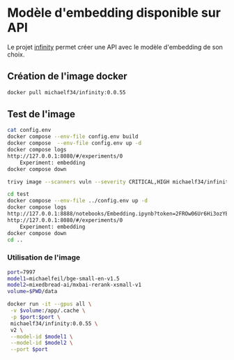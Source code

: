 # Modèle d'embedding disponible sur API

Le projet [infinity](https://github.com/michaelfeil/infinity) permet créer une API avec le modèle d'embedding de son choix.

## Création de l'image docker

```bash
docker pull michaelf34/infinity:0.0.55
```

## Test de l'image

```bash
cat config.env
docker compose --env-file config.env build
docker compose  --env-file config.env up -d
docker compose logs
http://127.0.0.1:8080/#/experiments/0
    Experiment: embedding
docker compose down

trivy image --scanners vuln --severity CRITICAL,HIGH michaelf34/infinity:0.0.55

cd test
docker compose --env-file ../config.env up -d
docker compose logs
http://127.0.0.1:8888/notebooks/Embedding.ipynb?token=2FROw06Ur6Hi3ozYEy6U
http://127.0.0.1:8080/#/experiments/0
    Experiment: embedding
docker compose down
cd ..
```

### Utilisation de l'image

```bash
port=7997
model1=michaelfeil/bge-small-en-v1.5
model2=mixedbread-ai/mxbai-rerank-xsmall-v1
volume=$PWD/data

docker run -it --gpus all \
 -v $volume:/app/.cache \
 -p $port:$port \
 michaelf34/infinity:0.0.55 \
 v2 \
 --model-id $model1 \
 --model-id $model2 \
 --port $port
 ```
